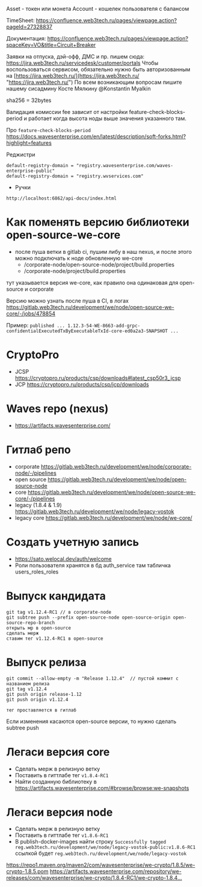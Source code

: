 Asset - токен или монета
Account - кошелек пользователя с балансом

TimeSheet:
https://confluence.web3tech.ru/pages/viewpage.action?pageId=27328837

Документация:
https://confluence.web3tech.ru/pages/viewpage.action?spaceKey=VO&title=Circuit+Breaker

Заявки на отпуска, дэй-офф, ДМС и пр. пишем сюда:
https://jira.web3tech.ru/servicedesk/customer/portals
Чтобы воспользоваться сервисом, обязательно нужно быть авторизованным на [https://jira.web3tech.ru/](https://jira.web3tech.ru/ "https://jira.web3tech.ru/") По всем возникающим вопросам пишите нашему сисадмину Косте Мялкину @Konstantin Myalkin

sha256 = 32bytes

Валидация комиссии fee зависит от настройки feature-check-blocks-period и работает когда высота ноды выше значения указанного там.

Про `feature-check-blocks-period`
https://docs.wavesenterprise.com/en/latest/description/soft-forks.html?highlight=features

Реджистри
```
default-registry-domain = "registry.wavesenterprise.com/waves-enterprise-public"
default-registry-domain = "registry.wvservices.com"
```

- Ручки
```
http://localhost:6862/api-docs/index.html
```
# Как поменять версию библиотеки open-source-we-core

- после пуша ветки в gitlab ci, пушим либу в наш nexus, и после этого можно подключать к ноде обновленную we-core
	- /corporate-node/open-source-node/project/build.properties
	- /corporate-node/project/build.properties

тут указывается версия we-core, как правило она одинаковая для open-source и corporate

Версию можно узнать после пуша в CI, в логах
https://gitlab.web3tech.ru/development/we/node/open-source-we-core/-/jobs/478854

Пример: `published ... 1.12.3-54-WE-8663-add-grpc-confidentialExecutedTxByExecutableTxId-core-ed0a2a3-SNAPSHOT ...`

# CryptoPro
- JCSP https://cryptopro.ru/products/csp/downloads#latest_csp50r3_jcsp
- JCP https://cryptopro.ru/products/csp/jcp/downloads

# Waves repo (nexus)
- https://artifacts.wavesenterprise.com/

# Гитлаб репо
- corporate https://gitlab.web3tech.ru/development/we/node/corporate-node/-/pipelines
- open source https://gitlab.web3tech.ru/development/we/node/open-source-node
- core https://gitlab.web3tech.ru/development/we/node/open-source-we-core/-/pipelines
- legacy (1.8.4 & 1.9) https://gitlab.web3tech.ru/development/we/node/legacy-vostok
- legacy core https://gitlab.web3tech.ru/development/we/node/we-core/

# Создать учетную запись
- https://sato.welocal.dev/auth/welcome
- Роли пользователя хранятся в бд auth_service там табличка users_roles_roles

# Выпуск кандидата
```
git tag v1.12.4-RC1 // в corporate-node
git subtree push --prefix open-source-node open-source-origin open-source-repo-branch
открыть мр в open-source
сделать мерж
ставим тег v1.12.4-RC1 в open-source
```

# Выпуск релиза
```
git commit --allow-empty -m "Release 1.12.4"  // пустой коммит с названием релиза
git tag v1.12.4
git push origin release-1.12
git push origin v1.12.4

тег проставляется в гитлаб
```

Если изменения касаются open-source версии, то нужно сделать subtree push

# Легаси версия core
- Сделать мерж в релизную ветку
- Поставить в гиттлабе тег `v1.8.4-RC1`
- Найти созданную библиотеку в https://artifacts.wavesenterprise.com/#browse/browse:we-snapshots

# Легаси версия node
- Сделать мерж в релизную ветку
- Поставить в гиттлабе тег `v1.8.6-RC1`
- В publish-docker-images найти строку `Successfully tagged reg.web3tech.ru/development/we/node/legacy-vostok-public:v1.8.6-RC1` ссылкой будет `reg.web3tech.ru/development/we/node/legacy-vostok`

https://repo1.maven.org/maven2/com/wavesenterprise/we-crypto/1.8.5/we-crypto-1.8.5.pom
https://artifacts.wavesenterprise.com/repository/we-releases/com/wavesenterprise/we-crypto/1.8.4-RC1/we-crypto-1.8.4…